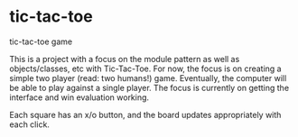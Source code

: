 # tic-tac-toe
tic-tac-toe game

This is a project with a focus on the module pattern as well as objects/classes, etc with Tic-Tac-Toe. For now, the focus is on creating a simple two player (read: two humans!) game. Eventually, the computer will be able to play against a single player. The focus is currently on getting the interface and win evaluation working.

Each square has an x/o button, and the board updates appropriately with each click.